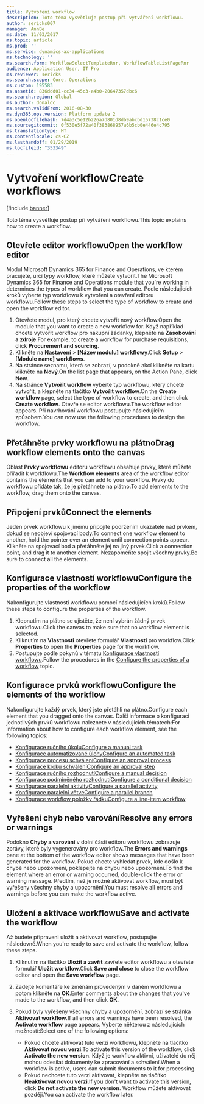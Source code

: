 ```yaml
---
title: Vytvoření workflow
description: Toto téma vysvětluje postup při vytváření workflowu.
author: sericks007
manager: AnnBe
ms.date: 11/03/2017
ms.topic: article
ms.prod: ''
ms.service: dynamics-ax-applications
ms.technology: ''
ms.search.form: WorkflowSelectTemplateRnr, WorkflowTableListPageRnr
audience: Application User, IT Pro
ms.reviewer: sericks
ms.search.scope: Core, Operations
ms.custom: 195583
ms.assetid: 836ddd01-cc34-45c3-a4b0-20647357dbc6
ms.search.region: Global
ms.author: donaldc
ms.search.validFrom: 2016-08-30
ms.dyn365.ops.version: Platform update 2
ms.openlocfilehash: 7d4a3c5e12b226a7d801d8db9abcbd15738c1ce0
ms.sourcegitcommit: 0f530e5f72a40f383868957a6b5cb0e446e4c795
ms.translationtype: HT
ms.contentlocale: cs-CZ
ms.lasthandoff: 01/29/2019
ms.locfileid: "353349"
---
```

# <a name="create-workflows"></a><span data-ttu-id="f4301-103">Vytvoření workflow</span><span class="sxs-lookup"><span data-stu-id="f4301-103">Create workflows</span></span>

[!include [banner](../includes/banner.md)]

<span data-ttu-id="f4301-104">Toto téma vysvětluje postup při vytváření workflowu.</span><span class="sxs-lookup"><span data-stu-id="f4301-104">This topic explains how to create a workflow.</span></span>

## <a name="open-the-workflow-editor"></a><span data-ttu-id="f4301-105">Otevřete editor workflowu</span><span class="sxs-lookup"><span data-stu-id="f4301-105">Open the workflow editor</span></span>

<span data-ttu-id="f4301-106">Modul Microsoft Dynamics 365 for Finance and Operations, ve kterém pracujete, určí typy workflow, které můžete vytvořit.</span><span class="sxs-lookup"><span data-stu-id="f4301-106">The Microsoft Dynamics 365 for Finance and Operations module that you're working in determines the types of workflow that you can create.</span></span> <span data-ttu-id="f4301-107">Podle následujících kroků vyberte typ workflowu k vytvoření a otevření editoru workflowu.</span><span class="sxs-lookup"><span data-stu-id="f4301-107">Follow these steps to select the type of workflow to create and open the workflow editor.</span></span>

1. <span data-ttu-id="f4301-108">Otevřete modul, pro který chcete vytvořit nový workflow.</span><span class="sxs-lookup"><span data-stu-id="f4301-108">Open the module that you want to create a new workflow for.</span></span> <span data-ttu-id="f4301-109">Když například chcete vytvořit workflow pro nákupní žádanky, klepněte na **Zásobování a zdroje**.</span><span class="sxs-lookup"><span data-stu-id="f4301-109">For example, to create a workflow for purchase requisitions, click **Procurement and sourcing**.</span></span>
2. <span data-ttu-id="f4301-110">Klikněte na **Nastavení** &gt; **\[Název modulu\] workflowy**.</span><span class="sxs-lookup"><span data-stu-id="f4301-110">Click **Setup** &gt; **\[Module name\] workflows**.</span></span>
3. <span data-ttu-id="f4301-111">Na stránce seznamu, která se zobrazí, v podokně akcí klikněte na kartu klikněte na **Nový**.</span><span class="sxs-lookup"><span data-stu-id="f4301-111">On the list page that appears, on the Action Pane, click **New**.</span></span>
4. <span data-ttu-id="f4301-112">Na stránce **Vytvořit workflow** vyberte typ workflowu, který chcete vytvořit, a klepněte na tlačítko **Vytvořit workflow**.</span><span class="sxs-lookup"><span data-stu-id="f4301-112">On the **Create workflow** page, select the type of workflow to create, and then click **Create workflow**.</span></span> <span data-ttu-id="f4301-113">Otevře se editor workflowu.</span><span class="sxs-lookup"><span data-stu-id="f4301-113">The workflow editor appears.</span></span> <span data-ttu-id="f4301-114">Při navrhování workflowu postupujte následujícím způsobem.</span><span class="sxs-lookup"><span data-stu-id="f4301-114">You can now use the following procedures to design the workflow.</span></span>

## <a name="drag-workflow-elements-onto-the-canvas"></a><span data-ttu-id="f4301-115">Přetáhněte prvky workflowu na plátno</span><span class="sxs-lookup"><span data-stu-id="f4301-115">Drag workflow elements onto the canvas</span></span>

<span data-ttu-id="f4301-116">Oblast **Prvky workflowu** editoru workflowu obsahuje prvky, které můžete přiřadit k workflowu.</span><span class="sxs-lookup"><span data-stu-id="f4301-116">The **Workflow elements** area of the workflow editor contains the elements that you can add to your workflow.</span></span> <span data-ttu-id="f4301-117">Prvky do workflowu přidáte tak, že je přetáhnete na plátno.</span><span class="sxs-lookup"><span data-stu-id="f4301-117">To add elements to the workflow, drag them onto the canvas.</span></span>

## <a name="connect-the-elements"></a><span data-ttu-id="f4301-118">Připojení prvků</span><span class="sxs-lookup"><span data-stu-id="f4301-118">Connect the elements</span></span>

<span data-ttu-id="f4301-119">Jeden prvek workflowu k jinému připojíte podržením ukazatele nad prvkem, dokud se neobjeví spojovací body.</span><span class="sxs-lookup"><span data-stu-id="f4301-119">To connect one workflow element to another, hold the pointer over an element until connection points appear.</span></span> <span data-ttu-id="f4301-120">Klikněte na spojovací bod a přetáhněte jej na jiný prvek.</span><span class="sxs-lookup"><span data-stu-id="f4301-120">Click a connection point, and drag it to another element.</span></span> <span data-ttu-id="f4301-121">Nezapomeňte spojit všechny prvky.</span><span class="sxs-lookup"><span data-stu-id="f4301-121">Be sure to connect all the elements.</span></span>

## <a name="configure-the-properties-of-the-workflow"></a><span data-ttu-id="f4301-122">Konfigurace vlastností workflowu</span><span class="sxs-lookup"><span data-stu-id="f4301-122">Configure the properties of the workflow</span></span>

<span data-ttu-id="f4301-123">Nakonfigurujte vlastnosti workflowu pomocí následujících kroků.</span><span class="sxs-lookup"><span data-stu-id="f4301-123">Follow these steps to configure the properties of the workflow.</span></span>

1. <span data-ttu-id="f4301-124">Klepnutím na plátno se ujistěte, že není vybrán žádný prvek workflowu.</span><span class="sxs-lookup"><span data-stu-id="f4301-124">Click the canvas to make sure that no workflow element is selected.</span></span>
2. <span data-ttu-id="f4301-125">Kliknutím na **Vlastnosti** otevřete formulář **Vlastnosti** pro workflow.</span><span class="sxs-lookup"><span data-stu-id="f4301-125">Click **Properties** to open the **Properties** page for the workflow.</span></span>
3. <span data-ttu-id="f4301-126">Postupujte podle pokynů v tématu [Konfigurace vlastností workflowu](configure-workflow-properties.md).</span><span class="sxs-lookup"><span data-stu-id="f4301-126">Follow the procedures in the [Configure the properties of a workflow](configure-workflow-properties.md) topic.</span></span>

## <a name="configure-the-elements-of-the-workflow"></a><span data-ttu-id="f4301-127">Konfigurace prvků workflowu</span><span class="sxs-lookup"><span data-stu-id="f4301-127">Configure the elements of the workflow</span></span>

<span data-ttu-id="f4301-128">Nakonfigurujte každý prvek, který jste přetáhli na plátno.</span><span class="sxs-lookup"><span data-stu-id="f4301-128">Configure each element that you dragged onto the canvas.</span></span> <span data-ttu-id="f4301-129">Další informace o konfiguraci jednotlivých prvků workflowu naleznete v následujících tématech:</span><span class="sxs-lookup"><span data-stu-id="f4301-129">For information about how to configure each workflow element, see the following topics:</span></span>

- [<span data-ttu-id="f4301-130">Konfigurace ručního úkolu</span><span class="sxs-lookup"><span data-stu-id="f4301-130">Configure a manual task</span></span>](configure-manual-task-workflow.md)
- [<span data-ttu-id="f4301-131">Konfigurace automatizované úlohy</span><span class="sxs-lookup"><span data-stu-id="f4301-131">Configure an automated task</span></span>](configure-automated-task-workflow.md)
- [<span data-ttu-id="f4301-132">Konfigurace procesu schválení</span><span class="sxs-lookup"><span data-stu-id="f4301-132">Configure an approval process</span></span>](configure-approval-process-workflow.md)
- [<span data-ttu-id="f4301-133">Konfigurace kroku schválení</span><span class="sxs-lookup"><span data-stu-id="f4301-133">Configure an approval step</span></span>](configure-approval-step-workflow.md)
- [<span data-ttu-id="f4301-134">Konfigurace ručního rozhodnutí</span><span class="sxs-lookup"><span data-stu-id="f4301-134">Configure a manual decision</span></span>](configure-manual-decision-workflow.md)
- [<span data-ttu-id="f4301-135">Konfigurace podmíněného rozhodnutí</span><span class="sxs-lookup"><span data-stu-id="f4301-135">Configure a conditional decision</span></span>](configure-conditional-decision-workflow.md)
- [<span data-ttu-id="f4301-136">Konfigurace paralelní aktivity</span><span class="sxs-lookup"><span data-stu-id="f4301-136">Configure a parallel activity</span></span>](configure-parallel-activity-workflow.md)
- [<span data-ttu-id="f4301-137">Konfigurace paralelní větve</span><span class="sxs-lookup"><span data-stu-id="f4301-137">Configure a parallel branch</span></span>](configure-parallel-branch-workflow.md)
- [<span data-ttu-id="f4301-138">Konfigurace workflow položky řádku</span><span class="sxs-lookup"><span data-stu-id="f4301-138">Configure a line-item workflow</span></span>](configure-line-item-workflow.md)

## <a name="resolve-any-errors-or-warnings"></a><span data-ttu-id="f4301-139">Vyřešení chyb nebo varování</span><span class="sxs-lookup"><span data-stu-id="f4301-139">Resolve any errors or warnings</span></span>

<span data-ttu-id="f4301-140">Podokno **Chyby a varování** v dolní části editoru workflowu zobrazuje zprávy, které byly vygenerovány pro workflow.</span><span class="sxs-lookup"><span data-stu-id="f4301-140">The **Errors and warnings** pane at the bottom of the workflow editor shows messages that have been generated for the workflow.</span></span> <span data-ttu-id="f4301-141">Pokud chcete vyhledat prvek, kde došlo k chybě nebo upozornění, poklepejte na chybu nebo upozornění.</span><span class="sxs-lookup"><span data-stu-id="f4301-141">To find the element where an error or warning occurred, double-click the error or warning message.</span></span> <span data-ttu-id="f4301-142">Předtím, než je možné aktivovat workflow, musí být vyřešeny všechny chyby a upozornění.</span><span class="sxs-lookup"><span data-stu-id="f4301-142">You must resolve all errors and warnings before you can make the workflow active.</span></span>

## <a name="save-and-activate-the-workflow"></a><span data-ttu-id="f4301-143">Uložení a aktivace workflowu</span><span class="sxs-lookup"><span data-stu-id="f4301-143">Save and activate the workflow</span></span>

<span data-ttu-id="f4301-144">Až budete připraveni uložit a aktivovat workflow, postupujte následovně.</span><span class="sxs-lookup"><span data-stu-id="f4301-144">When you're ready to save and activate the workflow, follow these steps.</span></span>

1. <span data-ttu-id="f4301-145">Kliknutím na tlačítko **Uložit a zavřít** zavřete editor workflowu a otevřete formulář **Uložit workflow**.</span><span class="sxs-lookup"><span data-stu-id="f4301-145">Click **Save and close** to close the workflow editor and open the **Save workflow** page.</span></span>
2. <span data-ttu-id="f4301-146">Zadejte komentáře ke změnám provedeným v daném workflowu a potom klikněte na **OK**.</span><span class="sxs-lookup"><span data-stu-id="f4301-146">Enter comments about the changes that you've made to the workflow, and then click **OK**.</span></span>
3. <span data-ttu-id="f4301-147">Pokud byly vyřešeny všechny chyby a upozornění, zobrazí se stránka **Aktivovat workflow**.</span><span class="sxs-lookup"><span data-stu-id="f4301-147">If all errors and warnings have been resolved, the **Activate workflow** page appears.</span></span> <span data-ttu-id="f4301-148">Vyberte některou z následujících možností:</span><span class="sxs-lookup"><span data-stu-id="f4301-148">Select one of the following options:</span></span>

    - <span data-ttu-id="f4301-149">Pokud chcete aktivovat tuto verzi workflowu, klepněte na tlačítko **Aktivovat novou verzi**.</span><span class="sxs-lookup"><span data-stu-id="f4301-149">To activate this version of the workflow, click **Activate the new version**.</span></span> <span data-ttu-id="f4301-150">Když je workflow aktivní, uživatelé do něj mohou odesílat dokumenty ke zpracování a schválení.</span><span class="sxs-lookup"><span data-stu-id="f4301-150">When a workflow is active, users can submit documents to it for processing.</span></span>
    - <span data-ttu-id="f4301-151">Pokud nechcete tuto verzi aktivovat, klepněte na tlačítko **Neaktivovat novou verzi**.</span><span class="sxs-lookup"><span data-stu-id="f4301-151">If you don't want to activate this version, click **Do not activate the new version**.</span></span> <span data-ttu-id="f4301-152">Workflow můžete aktivovat později.</span><span class="sxs-lookup"><span data-stu-id="f4301-152">You can activate the workflow later.</span></span>
